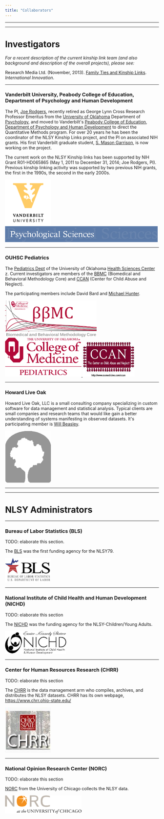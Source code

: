```yaml
---
title: "Collaborators"
---
```


***
***
# Investigators
*For a recent description of the current kinship link team (and also background and description of the overall projects), please see:* 

Research Media Ltd. (November, 2013). [Family Ties and Kinship Links](./reports/Rodgers2013-InternationalInnovation.pdf).  *International Innovation*.

***
### Vanderbilt University, Peabody College of Education, Department of Psychology and Human Development
The PI, [Joe Rodgers](http://www.vanderbilt.edu/psychological_sciences/bio/joe-rodgers), recently retired as George Lynn Cross Research Professor Emeritus from the [University of Oklahoma](http://www.ou.edu/) Department of [Psychology](http://www.ou.edu/cas/psychology/), and moved to Vanderbilt's [Peabody College of Education](http://peabody.vanderbilt.edu/), [Department of Psychology and Human Development](http://www.vanderbilt.edu/psychological_sciences/) to direct the Quantitative Methods program.  For over 20 years he has been the coordinator of the NLSY Kinship Links project, and the PI on associated NIH grants.  His first Vanderbilt graduate student, [S. Mason Garrison](http://www.smasongarrison.com), is now working on the project.

The current work on the NLSY Kinship links has been supported by NIH Grant R01-HD065865 (May 1, 2011 to December 31, 2014;  Joe Rodgers, PI).  Previous kinship linking activity was supported by two previous NIH grants, the first in the 1990s, the second in the early 2000s.

<a href="http://www.vanderbilt.edu//"> 
  <img src="./images/vandy_logo.png" alt="Vanderbilt" style="width: 150px;"/> 
</a>
<a href="http://www.vanderbilt.edu/psychological_sciences/"> 
  <img src="./images/vuheader.jpg" alt="Psychological Sciences" style="width: 500px;"/> 
</a>

***
### OUHSC Pediatrics
The [Pediatrics Dept](http://www.oumedicine.com/pediatrics) of the University of Oklahoma [Health Sciences Center](http://www.ouhsc.edu/) z.  Current investigators are members of the [BBMC](http://ouhsc.edu/BBMC/) (Biomedical and Behavioral Methodology Core) and [CCAN](http://www.oumedicine.com/pediatrics/department-sections/developmental-behavioral-pediatrics/center-on-child-abuse-and-neglect) (Center for Child Abuse and Neglect).

The participating members include David Bard and [Michael Hunter](http://students.ou.edu/H/Michael.D.Hunter-1/).

<a href="http://ouhsc.edu/BBMC/"> 
  <img src="./images/BbmcDistributionsBackgroundClear.png" alt="BBMC" style="width: 300px;"/> 
</a>
<a href="http://www.oumedicine.com/pediatrics"> 
 <img src="./images/pediatrics_logo.png" alt="OUHSC Pediatrics" style="width: 250px;"/>
</a>
<a href="http://www.oumedicine.com/pediatrics/department-sections/developmental-behavioral-pediatrics/center-on-child-abuse-and-neglect"> 
  <img src="./images/ccanlogo.jpg" alt="CCAN" style="width: 170px;"/>
</a>

***
### Howard Live Oak
Howard Live Oak, LLC is a small consulting company specializing in custom software for data management and statistical analysis. Typical clients are small companies and research teams that would like gain a better understanding of systems manifesting in observed datasets.  It's participating member is [Will Beasley](https://www.researchgate.net/profile/William_Beasley2).

<a href="http://howardliveoak.com/"> 
  <img src="./images/HloGraphicGray.png" alt="Howard Live Oak" style="width: 150px;"/>
</a>

***
***
# NLSY Administrators

***
### Bureau of Labor Statistics (BLS) 
TODO: elaborate this section.

The [BLS](http://www.bls.gov/) was the first funding agency for the NLSY79.

<a href="http://www.bls.gov/"> 
  <img src="./images/bls_logo.jpeg" alt="BLS" style="width: 150px;"/>
</a>

***
### National Institute of Child Health and Human Development (NICHD)
TODO: elaborate this section

The [NICHD](https://www.nichd.nih.gov/) was the funding agency for the NLSY-Children/Young Adults.

<a href="https://www.nichd.nih.gov/"> 
  <img src="./images/nichd_logo.jpeg" alt="NICHD" style="width: 200px;"/>
</a>

***
### Center for Human Resources Research (CHRR)
TODO: elaborate this section

The [CHRR](https://www.chrr.ohio-state.edu/) is the data management arm who compiles, archives, and distributes the NLSY datasets.  CHRR has its own webpage, https://www.chrr.ohio-state.edu/

<a href="https://www.chrr.ohio-state.edu/"> 
  <img src="./images/chrr_logo.jpeg" alt="CHRR" style="width: 150px;"/>
</a>

***
### National Opinion Research Center (NORC)
TODO: elaborate this section

[NORC](http://www.norc.org/) from the University of Chicago collects the NLSY data.

<a href="http://www.norc.org/"> 
  <img src="./images/norc_logo.png" alt="NORC" style="width: 250px;"/>
</a>
